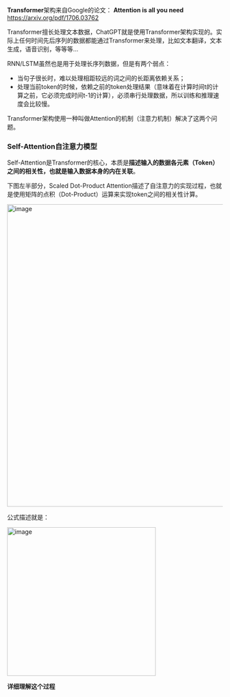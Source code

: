 **Transformer**架构来自Google的论文： **Attention is all you need**  https://arxiv.org/pdf/1706.03762

Transformer擅长处理文本数据，ChatGPT就是使用Transformer架构实现的。实际上任何时间先后序列的数据都能通过Transformer来处理，比如文本翻译，文本生成，语音识别，等等等...

RNN/LSTM虽然也是用于处理长序列数据，但是有两个弱点：
- 当句子很长时，难以处理相距较远的词之间的长距离依赖关系；
- 处理当前token的时候，依赖之前的token处理结果（意味着在计算时间t的计算之前，它必须完成时间t-1的计算），必须串行处理数据，所以训练和推理速度会比较慢。
  
Transformer架构使用一种叫做Attention的机制（注意力机制）解决了这两个问题。

### Self-Attention自注意力模型
Self-Attention是Transformer的核心，本质是**描述输入的数据各元素（Token）之间的相关性，也就是输入数据本身的内在关联**。

下图左半部分，Scaled Dot-Product Attention描述了自注意力的实现过程，也就是使用矩阵的点积（Dot-Product）运算来实现token之间的相关性计算。

<img width="706" alt="image" src="https://github.com/user-attachments/assets/b14da76c-9f22-4a46-8a13-0ffaeff7af8c">

公式描述就是：

<img width="347" alt="image" src="https://github.com/user-attachments/assets/0921ab11-7167-4f5c-8a66-8b5bd34dc472">

**详细理解这个过程**


